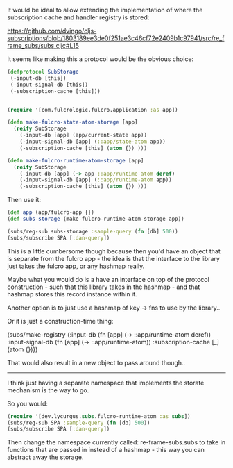 It would be ideal to allow extending the implementation of where the subscription cache and handler
registry is stored:

https://github.com/dvingo/cljs-subscriptions/blob/1803189ee3de0f251ae3c46cf72e2409b1c97941/src/re_frame_subs/subs.cljc#L15

It seems like making this a protocol would be the obvious choice:

```clojure
(defprotocol SubStorage
 (-input-db [this])
 (-input-signal-db [this])
 (-subscription-cache [this]))


(require '[com.fulcrologic.fulcro.application :as app])

(defn make-fulcro-state-atom-storage [app]
  (reify SubStorage
    (-input-db [app] (app/current-state app))
    (-input-signal-db [app] (::app/state-atom app))
    (-subscription-cache [this] (atom {}) )))

(defn make-fulcro-runtime-atom-storage [app]
  (reify SubStorage
    (-input-db [app] (-> app ::app/runtime-atom deref)
    (-input-signal-db [app] (::app/runtime-atom app))
    (-subscription-cache [this] (atom {}) )))
```

Then use it:

```clojure
(def app (app/fulcro-app {})
(def subs-storage (make-fulcro-runtime-atom-storage app))

(subs/reg-sub subs-storage :sample-query (fn [db] 500))
(subs/subscribe SPA [:dan-query])
```

This is a little cumbersome though because then you'd have an object that is separate 
from the fulcro app - the idea is that the interface to the library just takes the fulcro app,
or any hashmap really.

Maybe what you would do is a have an interface on top of the protocol construction - such that this library
takes in the hashmap - and that hashmap stores this record instance within it.

Another option is to just use a hashmap of key -> fns to use by the library.. 



Or it is just a construction-time thing:



(subs/make-registry {:input-db (fn [app] (-> ::app/runtime-atom deref))
                     :input-signal-db (fn [app] (-> ::app/runtime-atom))
                     :subscription-cache [_] (atom {})})

That would also result in a new object to pass around though..

------
I think just having a separate namespace that implements the storate mechanism is the way to go.

So you would:

```clojure
(require '[dev.lycurgus.subs.fulcro-runtime-atom :as subs])
(subs/reg-sub SPA :sample-query (fn [db] 500))
(subs/subscribe SPA [:dan-query])
```


Then change the namespace currently called: re-frame-subs.subs to take in functions that 
are passed in instead of a hashmap - this way you can abstract away the storage.
